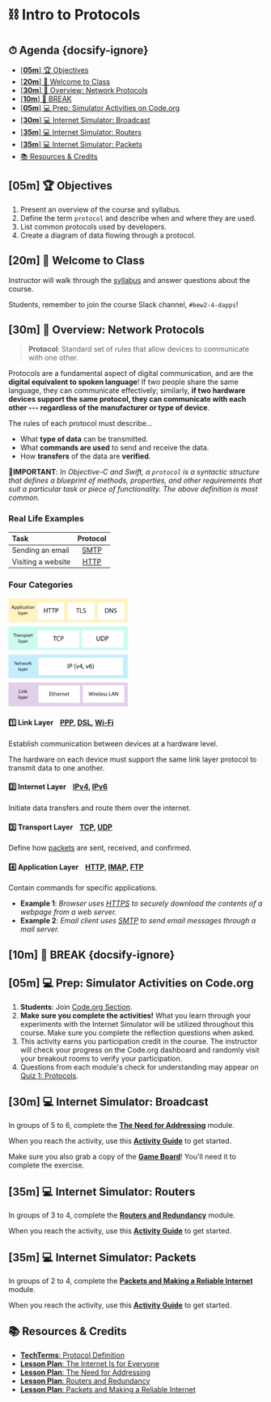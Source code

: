 # ⛓ Intro to Protocols

<!-- > -->

<!-- omit in toc -->
## ⏱ Agenda {docsify-ignore}

- [[**05m**] 🏆 Objectives](#05m-%f0%9f%8f%86-objectives)
- [[**20m**] 👋 Welcome to Class](#20m-%f0%9f%91%8b-welcome-to-class)
- [[**30m**] 📖 Overview: Network Protocols](#30m-%f0%9f%93%96-overview-network-protocols)
- [[**10m**] 🌴 BREAK](#10m-%f0%9f%8c%b4-break-docsify-ignore)
- [[**05m**] 💻 Prep: Simulator Activities on Code.org](#05m-%f0%9f%92%bb-prep-simulator-activities-on-codeorg)
- [[**30m**] 💻 Internet Simulator: Broadcast](#30m-%f0%9f%92%bb-internet-simulator-broadcast)
- [[**35m**] 💻 Internet Simulator: Routers](#35m-%f0%9f%92%bb-internet-simulator-routers)
- [[**35m**] 💻 Internet Simulator: Packets](#35m-%f0%9f%92%bb-internet-simulator-packets)
- [📚 Resources & Credits](#%f0%9f%93%9a-resources--credits)

<!-- > -->

## [**05m**] 🏆 Objectives

1. Present an overview of the course and syllabus.
1. Define the term `protocol` and describe when and where they are used.
1. List common protocols used by developers.
1. Create a diagram of data flowing through a protocol.

<!-- > -->

## [**20m**] 👋 Welcome to Class

Instructor will walk through the [syllabus](https://make.sc/bew2.4) and answer questions about the course.

Students, remember to join the course Slack channel, `#bew2-4-dapps`!

<!-- > -->

## [**30m**] 📖 Overview: Network Protocols

<!-- > -->

> **Protocol**: Standard set of rules that allow devices to communicate with one other.

 Protocols are a fundamental aspect of digital communication, and are the **digital equivalent to spoken language**! If two people share the same language, they can communicate effectively; similarly, **if two hardware devices support the same protocol, they can communicate with each other --- regardless of the manufacturer or type of device**.

The rules of each protocol must describe...

- What **type of data** can be transmitted.
- What **commands are used** to send and receive the data.
- How **transfers** of the data are **verified**.

📲**IMPORTANT**: _In Objective-C and Swift, a `protocol` is a syntactic structure that defines a blueprint of methods, properties, and other requirements that suit a particular task or piece of functionality. The above definition is most common._

<!-- > -->

### Real Life Examples

| Task | Protocol |
| :--- | :------: |
| Sending an email | [SMTP](https://techterms.com/definition/smtp) |
| Visiting a website | [HTTP](https://techterms.com/definition/http) |

<!-- > -->

<!-- > -->

### Four Categories

![Network Layers](Assets/Layers.png)

<!-- > -->

#### :one: Link Layer&nbsp;&nbsp;&nbsp;&nbsp;[PPP](https://techterms.com/definition/ppp), [DSL](https://techterms.com/definition/dsl), [Wi-Fi](https://techterms.com/definition/wi-fi)

Establish communication between devices at a hardware level.

The hardware on each device must support the same link layer protocol to transmit data to one another.

<!-- > -->

#### :two: Internet Layer&nbsp;&nbsp;&nbsp;&nbsp;[IPv4](https://techterms.com/definition/ipv4), [IPv6](https://techterms.com/definition/ipv6)

Initiate data transfers and route them over the internet.

<!-- > -->

#### :three: Transport Layer&nbsp;&nbsp;&nbsp;&nbsp;[TCP](https://techterms.com/definition/tcp), [UDP](https://techterms.com/definition/udp)

Define how [packets](https://techterms.com/definition/packet) are sent, received, and confirmed.

<!-- > -->

#### :four: Application Layer&nbsp;&nbsp;&nbsp;&nbsp;[HTTP](https://techterms.com/definition/http), [IMAP](https://techterms.com/definition/imap), [FTP](https://techterms.com/definition/ftp)

Contain commands for specific applications.

- **Example 1**: _Browser uses [HTTPS](https://techterms.com/definition/https) to securely download the contents of a webpage from a web server._
- **Example 2**: _Email client uses [SMTP](https://techterms.com/definition/smtp) to send email messages through a mail server._

<!-- > -->

## [**10m**] 🌴 BREAK {docsify-ignore}

<!-- > -->

## [**05m**] 💻 Prep: Simulator Activities on Code.org

1. **Students**: Join [Code.org Section](https://studio.code.org/join/RZFRVG).
1. **Make sure you complete the activities!** What you learn through your experiments with the Internet Simulator will be utilized throughout this course. Make sure you complete the reflection questions when asked.
1. This activity earns you participation credit in the course. The instructor will check your progress on the Code.org dashboard and randomly visit your breakout rooms to verify your participation.
1. Questions from each module's check for understanding may appear on [Quiz 1: Protocols](../Resources/StudyGuide.md).

<!-- > -->

## [**30m**] 💻 Internet Simulator: Broadcast

In groups of 5 to 6, complete the [**The Need for Addressing**](https://studio.code.org/s/csp1-2018/stage/9/puzzle/1) module.

When you reach the activity, use this [**Activity Guide**](https://docs.google.com/document/d/1r1r1JScAThVhJog9VJ-gbQx0zyxT3dXFLMEkp6m5Awg/edit) to get started.

Make sure you also grab a copy of the [**Game Board**](https://docs.google.com/document/d/1oKi5_35xB-6Np5stnbGq7MCKnRZVC5qCVUQmAJByrTI/edit)! You'll need it to complete the exercise.

<!-- > -->

## [**35m**] 💻 Internet Simulator: Routers

 In groups of 3 to 4, complete the [**Routers and Redundancy**](https://studio.code.org/s/csp1-2018/stage/10/puzzle/1) module.

When you reach the activity, use this [**Activity Guide**](https://docs.google.com/document/d/1XD3spnHFOzq8br2p-Wrm8S2aZ9WcGUfzMwWURgzIk24/edit) to get started.

<!-- > -->

## [**35m**] 💻 Internet Simulator: Packets

In groups of 2 to 4, complete the **[Packets and Making a Reliable Internet](https://studio.code.org/s/csp1-2018/stage/11/puzzle/1)** module.

When you reach the activity, use this [**Activity Guide**](https://docs.google.com/document/d/13v27WVdqY23nqG9Rp-U4ypp_vsFAPaKhz37_KbbCbGI/) to get started.

<!-- > -->

## 📚 Resources & Credits

- [**TechTerms**: Protocol Definition](https://techterms.com/definition/protocol)
- [**Lesson Plan**: The Internet Is for Everyone](https://curriculum.code.org/csp-18/unit1/8/)
- [**Lesson Plan**: The Need for Addressing](https://curriculum.code.org/csp-18/unit1/9/)
- [**Lesson Plan**: Routers and Redundancy](https://curriculum.code.org/csp-18/unit1/10/)
- [**Lesson Plan**: Packets and Making a Reliable Internet](https://curriculum.code.org/csp-18/unit1/11/)
